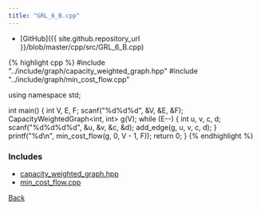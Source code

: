 ```yaml
---
title: "GRL_6_B.cpp"
---
```


- [GitHub]({{ site.github.repository_url }}/blob/master/cpp/src/GRL_6_B.cpp)

{% highlight cpp %}
#include "../include/graph/capacity_weighted_graph.hpp"
#include "../include/graph/min_cost_flow.cpp"

using namespace std;

int main() {
  int V, E, F;
  scanf("%d%d%d", &V, &E, &F);
  CapacityWeightedGraph<int, int> g(V);
  while (E--) {
    int u, v, c, d;
    scanf("%d%d%d%d", &u, &v, &c, &d);
    add_edge(g, u, v, c, d);
  }
  printf("%d\n", min_cost_flow(g, 0, V - 1, F));
  return 0;
}
{% endhighlight %}

### Includes

- [capacity_weighted_graph.hpp](../include/graph/capacity_weighted_graph)
- [min_cost_flow.cpp](../include/graph/min_cost_flow)

[Back](..)
